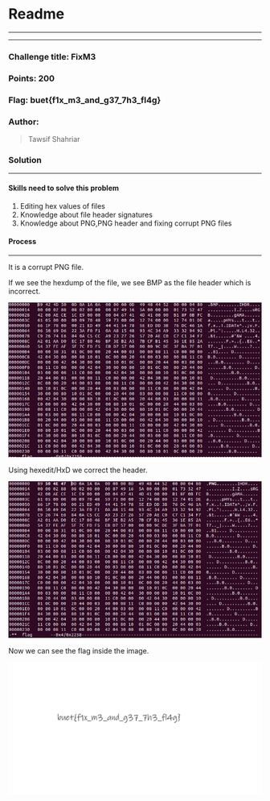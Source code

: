 # Readme

---

---

### Challenge title: FixM3

### 

### Points: 200

### 

### Flag: buet{f1x_m3_and_g37_7h3_fl4g}

### Author:

> Tawsif Shahriar

### Solution

---

#### Skills need to solve this problem

1. Editing hex values of files
2. Knowledge about file header signatures
3. Knowledge about PNG,PNG header and fixing corrupt PNG files

#### Process

---

It is a corrupt PNG file.

If we see the hexdump of the file, we see BMP as the file header which is incorrect.

![](Solution-images/1.png)

Using hexedit/HxD we correct the header.

![](Solution-images/2.png)

Now we can see the flag inside the image.

![](Solution-images/3.png)
